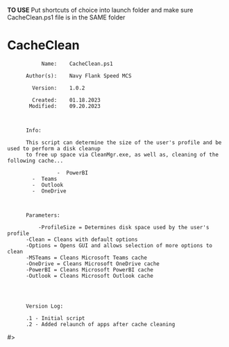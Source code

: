 **TO USE**
Put shortcuts of choice into launch folder and make sure CacheClean.ps1 file is in the SAME folder



# CacheClean

               Name:    CacheClean.ps1                                                               
                                                                                                   
          Author(s):    Navy Flank Speed MCS                                                                                                                                                 
                                                                                                       
            Version:    1.0.2                                                                        
                                                                                                  
            Created:    01.18.2023                                                                 
           Modified:    09.20.2023                                                                  
                                                                                                  
                                                                                                  
                                                                                                  
          Info:                                                                                   
                                                                                                  
          This script can determine the size of the user's profile and be used to perform a disk cleanup 
          to free up space via CleanMgr.exe, as well as, cleaning of the following cache...
		  
	                -  PowerBI
			-  Teams
			-  Outlook
			-  OneDrive
          

          
          Parameters:
    
          	  -ProfileSize = Determines disk space used by the user's profile
		  -Clean = Cleans with default options
		  -Options = Opens GUI and allows selection of more options to clean
		  -MSTeams = Cleans Microsoft Teams cache
		  -OneDrive = Cleans Microsoft OneDrive cache
		  -PowerBI = Cleans Microsoft PowerBI cache
		  -Outlook = Cleans Microsoft Outlook cache
		  
		  
          

          Version Log:

          .1 - Initial script
		  .2 - Added relaunch of apps after cache cleaning
                        

#>
